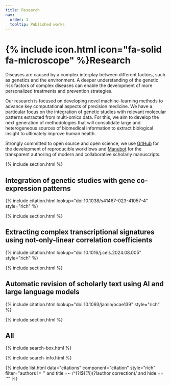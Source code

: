 ```yaml
---
title: Research
nav:
  order: 1
  tooltip: Published works
---
```


# {% include icon.html icon="fa-solid fa-microscope" %}Research

Diseases are caused by a complex interplay between different factors, such as genetics and the environment.
A deeper understanding of the genetic risk factors of complex diseases can enable the development of more personalized treatments and prevention strategies.

Our research is focused on developing novel machine-learning methods to advance key computational aspects of precision medicine.
We have a particular focus on the integration of genetic studies with relevant molecular patterns extracted from multi-omics data.
For this, we aim to develop the next generation of methodologies that will consolidate large and heterogeneous sources of biomedical information to extract biological insight to ultimately improve human health.

Strongly committed to open source and open science, we use [GitHub](https://github.com/pivlab) for the development of reproducible workflows and [Manubot](https://manubot.org/) for the transparent authoring of modern and collaborative scholarly manuscripts.

{% include section.html %}

## Integration of genetic studies with gene co-expression patterns

{% include citation.html lookup="doi:10.1038/s41467-023-41057-4" style="rich" %}

{% include section.html %}

## Extracting complex transcriptional signatures using not-only-linear correlation coefficients

{% include citation.html lookup="doi:10.1016/j.cels.2024.08.005" style="rich" %}

{% include section.html %}

## Automatic revision of scholarly text using AI and large language models

{% include citation.html lookup="doi:10.1093/jamia/ocae139" style="rich" %}

{% include section.html %}

## All

{% include search-box.html %}

{% include search-info.html %}

{% include list.html data="citations" component="citation" style="rich" filter="authors != '' and title =~ /^(?!$)(?i)(?!author correction)/ and hide == ''" %}
